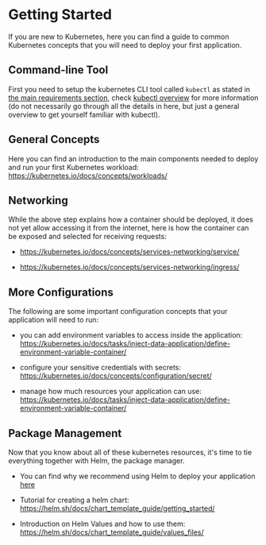 # Getting Started

If you are new to Kubernetes, here you can find a guide to common Kubernetes concepts that you will need to deploy your first application.

## Command-line Tool

First you need to setup the kubernetes CLI tool called `kubectl` as stated in [the main requirements section](README.md#requirements), check [kubectl overview](https://kubernetes.io/docs/reference/kubectl/overview/
) for more information (do not necessarily go through all the details in here, but just a general overview to get yourself familiar with kubectl).

## General Concepts

Here you can find an introduction to the main components needed to deploy and run your first Kubernetes workload: <https://kubernetes.io/docs/concepts/workloads/>

## Networking

While the above step explains how a container should be deployed, it does not yet allow accessing it from the internet, here is how the container can be exposed and selected for receiving requests:

- <https://kubernetes.io/docs/concepts/services-networking/service/>

- <https://kubernetes.io/docs/concepts/services-networking/ingress/>

## More Configurations

The following are some important configuration concepts that your application will need to run:

- you can add environment variables to access inside the application: <https://kubernetes.io/docs/tasks/inject-data-application/define-environment-variable-container/>

- configure your sensitive credentials with secrets: <https://kubernetes.io/docs/concepts/configuration/secret/>  

- manage how much resources your application can use: <https://kubernetes.io/docs/tasks/inject-data-application/define-environment-variable-container/>

## Package Management

Now that you know about all of these kubernetes resources, it's time to tie everything together with Helm, the package manager.

- You can find why we recommend using Helm to deploy your application [here](README.md#deploying-applications--services-on-kubernetes-the-helm-package-manager)

- Tutorial for creating a helm chart: <https://helm.sh/docs/chart_template_guide/getting_started/>

- Introduction on Helm Values and how to use them: <https://helm.sh/docs/chart_template_guide/values_files/>
